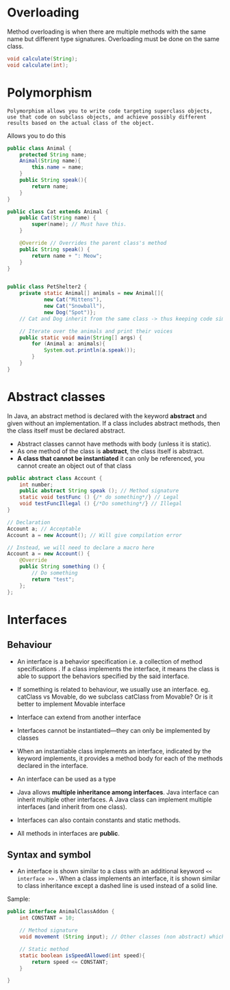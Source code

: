 # Overloading

Method overloading is when there are multiple methods with the same name but different type signatures.
Overloading must be done on the same class.

```java
void calculate(String);
void calculate(int);
```


# Polymorphism
```
Polymorphism allows you to write code targeting superclass objects, use that code on subclass objects, and achieve possibly different results based on the actual class of the object.
```

Allows you to do this
```java
public class Animal {
    protected String name;
    Animal(String name){
        this.name = name;
    }
    public String speak(){
        return name;
    }
}

public class Cat extends Animal {
    public Cat(String name) {
        super(name); // Must have this.
    }

    @Override // Overrides the parent class's method
    public String speak() {
        return name + ": Meow";
    }
}


public class PetShelter2 {
    private static Animal[] animals = new Animal[]{
            new Cat("Mittens"),
            new Cat("Snowball"),
            new Dog("Spot")};
    // Cat and Dog inherit from the same class -> thus keeping code simpler

    // Iterate over the animals and print their voices
    public static void main(String[] args) {
        for (Animal a: animals){
            System.out.println(a.speak());
        }
    }
}
```


# Abstract classes

In Java, an abstract method is declared with the keyword **abstract** and given without an implementation. If a class includes abstract methods, then the class itself must be declared abstract.


- Abstract classes cannot have methods with body (unless it is static).  
- As one method of the class is **abstract**, the class itself is abstract.
- **A class that cannot be instantiated** it can only be referenced, you cannot create an object out of that class

```java
public abstract class Account {
    int number;
    public abstract String speak (); // Method signature
    static void testFunc () {/* do something*/} // Legal
    void testFuncIllegal () {/*Do something*/} // Illegal 
}
```

```java
// Declaration  
Account a; // Acceptable
Account a = new Account(); // Will give compilation error

// Instead, we will need to declare a macro here
Account a = new Account() {
    @Override
    public String something () {
        // Do something
        return "test";
    };
};
```


# Interfaces

## Behaviour
- An interface is a behavior specification i.e. a collection of method specifications . If a class implements the interface, it means the class is able to support the behaviors specified by the said interface.

- If something is related to behaviour, we usually use an interface. eg. catClass vs Movable, do we subclass catClass from Movable? Or is it better to implement Movable interface

- Interface can extend from another interface 

- Interfaces cannot be instantiated—they can only be implemented by classes

- When an instantiable class implements an interface, indicated by the keyword implements, it provides a method body for each of the methods declared in the interface.

- An interface can be used as a type

- Java allows **multiple inheritance among interfaces**. Java interface can inherit multiple other interfaces. A Java class can implement multiple interfaces (and inherit from one class).

- Interfaces can also contain constants and static methods.

- All methods in interfaces are **public**. 


## Syntax and symbol 
- An interface is shown similar to a class with an additional keyword ```<< interface >>``` . When a class implements an interface, it is shown similar to class inheritance except a dashed line is used instead of a solid line.


Sample: 
```java
public interface AnimalClassAddon {
    int CONSTANT = 10;

    // Method signature
    void movement (String input); // Other classes (non abstract) which implements this AnimalClassAddon interface will need to specify this method

    // Static method
    static boolean isSpeedAllowed(int speed){
        return speed <= CONSTANT;
    }

}
```

